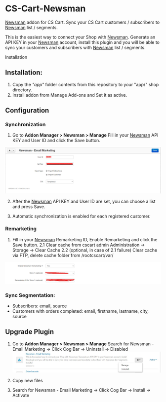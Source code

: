 # CS-Cart-Newsman

[Newsman](https://www.newsmanapp.com) addon for CS Cart. Sync your CS Cart customers / subscribers to [Newsman](https://www.newsmanapp.com) list / segments.
 
This is the easiest way to connect your Shop with [Newsman](https://www.newsmanapp.com). Generate an API KEY in your [Newsman](https://www.newsmanapp.com) account, install this plugin and you will be able to sync your customers and subscribers with [Newsman](https://www.newsmanapp.com) list / segments.

Installation

## Installation: 

1. Copy the *"app"* folder contents from this repository to your "app/" shop directory.
2. Install addon from Manage Add-ons and Set it as active.

## Configuration

### Synchronization

1. Go to **Addon Manager > Newsman > Manage**
Fill in your [Newsman](https://www.newsmanapp.com) API KEY and User ID and click the Save button.

  ![General Settings](https://raw.githubusercontent.com/Newsman/CS-Cart-Newsman/master/assets/settings1.png)

2. After the [Newsman](https://www.newsmanapp.com) API KEY and User ID are set, you can choose a list and press Save.

3. Automatic synchronization is enabled for each registered customer.

### Remarketing

1. Fill in your [Newsman](https://www.newsmanapp.com) Remarketing ID, Enable Remarketing and click the Save button.
2.1 Clear cache from cscart admin Administration -> Storage -> Clear Cache
2.2 (optional, in case of 2.1 failure) Clear cache via FTP, delete cache folder from /rootcscart/var/

![Remarketing](https://raw.githubusercontent.com/Newsman/CS-Cart-Newsman/master/assets/remarketing.png)

### Sync Segmentation:

- Subscribers: email, source
- Customers with orders completed: email, firstname, lastname, city, source

## Upgrade Plugin

1. Go to **Addon Manager > Newsman > Manage**
Search for Newsman - Email Marketing -> Click Cog Bar -> Uninstall -> Disabled
  ![Upgrade](https://raw.githubusercontent.com/Newsman/CS-Cart-Newsman/master/assets/upgrade.jpg)

2. Copy new files
3. Search for Newsman - Email Marketing -> Click Cog Bar -> Install -> Activate
